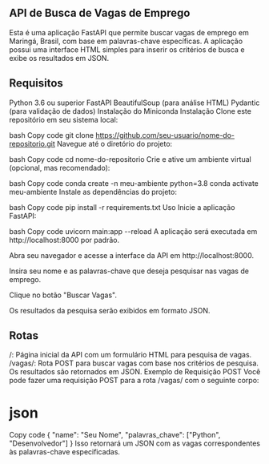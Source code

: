 ## API de Busca de Vagas de Emprego
Esta é uma aplicação FastAPI que permite buscar vagas de emprego em Maringá, Brasil, com base em palavras-chave específicas. A aplicação possui uma interface HTML simples para inserir os critérios de busca e exibe os resultados em JSON.

## Requisitos
Python 3.6 ou superior
FastAPI
BeautifulSoup (para análise HTML)
Pydantic (para validação de dados)
Instalação do Miniconda
Instalação
Clone este repositório em seu sistema local:

bash
Copy code
git clone https://github.com/seu-usuario/nome-do-repositorio.git
Navegue até o diretório do projeto:

bash
Copy code
cd nome-do-repositorio
Crie e ative um ambiente virtual (opcional, mas recomendado):

bash
Copy code
conda create -n meu-ambiente python=3.8
conda activate meu-ambiente
Instale as dependências do projeto:

bash
Copy code
pip install -r requirements.txt
Uso
Inicie a aplicação FastAPI:

bash
Copy code
uvicorn main:app --reload
A aplicação será executada em http://localhost:8000 por padrão.

Abra seu navegador e acesse a interface da API em http://localhost:8000.

Insira seu nome e as palavras-chave que deseja pesquisar nas vagas de emprego.

Clique no botão "Buscar Vagas".

Os resultados da pesquisa serão exibidos em formato JSON.

## Rotas
/: Página inicial da API com um formulário HTML para pesquisa de vagas.
/vagas/: Rota POST para buscar vagas com base nos critérios de pesquisa. Os resultados são retornados em JSON.
Exemplo de Requisição POST
Você pode fazer uma requisição POST para a rota /vagas/ com o seguinte corpo:

# json
Copy code
{
    "name": "Seu Nome",
    "palavras_chave": ["Python", "Desenvolvedor"]
}
Isso retornará um JSON com as vagas correspondentes às palavras-chave especificadas.